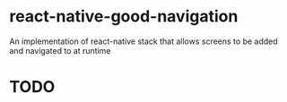 # react-native-good-navigation
An implementation of react-native stack that allows screens to be added and navigated to at runtime

# TODO

